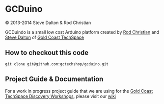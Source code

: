 GCDuino 
=======
© 2013-2014 Steve Dalton & Rod Christian


GCDuindo is a small low cost Arduino platform created by [Rod Christian](http://github.com/Rod-Refactor) and [Steve Dalton](http://github.com/spidie) of [Gold Coast TechSpace](http://gctechspace.org)

How to checkout this code
-------------------------

    git clone git@github.com:gctechshop/gcduino.git

Project Guide & Documentation
-----------------------------

For a work in progress project guide that we are using for the [Gold Coast TechSpace Discovery Workshops](http://discovery.gctechspace.org), please visit our [wiki](http://github.com/gctechshop/gcduino/wiki/Project-Guide)
